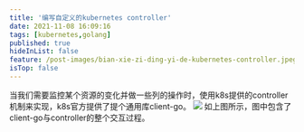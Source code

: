 ```yaml
---
title: '编写自定义的kubernetes controller'
date: 2021-11-08 16:09:16
tags: [kubernetes,golang]
published: true
hideInList: false
feature: /post-images/bian-xie-zi-ding-yi-de-kubernetes-controller.jpeg
isTop: false
---
```

当我们需要监控某个资源的变化并做一些列的操作时，使用k8s提供的controller机制来实现，k8s官方提供了提个通用库client-go。
![](https://betaincao.github.io//post-images/1636359463968.jpeg)
如上图所示，图中包含了client-go与controller的整个交互过程。



